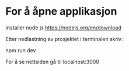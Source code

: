 # For å åpne applikasjon
Installer node js https://nodejs.org/en/download

Etter nedlastning av prosjektet i terminalen skriv:

npm run dev

For å se nettsiden gå til localhost:3000
